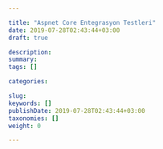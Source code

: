 ```yaml
---

title: "Aspnet Core Entegrasyon Testleri"
date: 2019-07-28T02:43:44+03:00
draft: true

description: 
summary: 
tags: []

categories:

slug: 
keywords: []
publishDate: 2019-07-28T02:43:44+03:00
taxonomies: []
weight: 0

---
```


